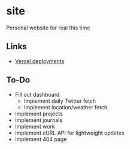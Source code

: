 # site
Personal website for real this time

## Links
- [Vercel deployments](https://vercel.com/czhangys-projects/site/deployments)

## To-Do
- Fill out dashboard
    - Implement daily Twitter fetch
    - Implement location/weather fetch
- Implement projects
- Implement journals
- Implement work
- Implement cURL API for lightweight updates
- Implement 404 page